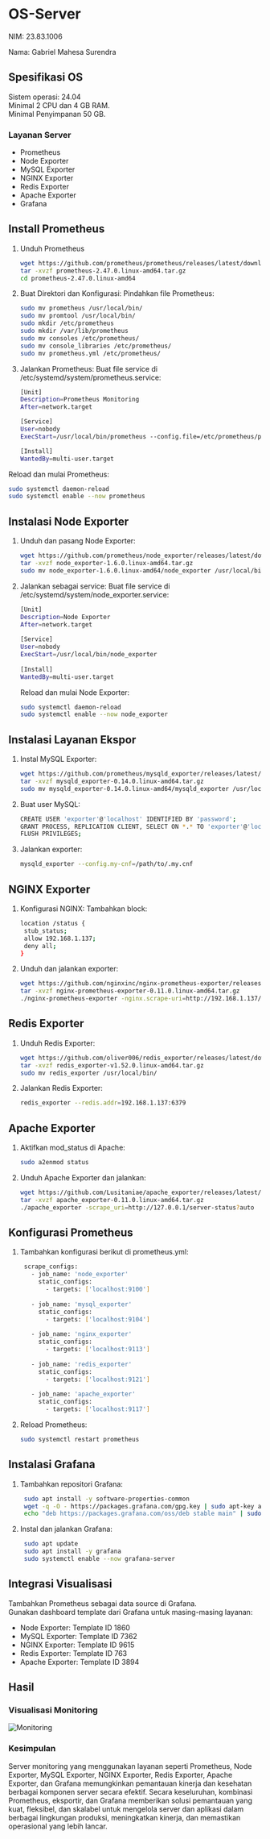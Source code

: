 # OS-Server
<p> NIM: 23.83.1006 </p>
<p> Nama: Gabriel Mahesa Surendra</p>

## Spesifikasi OS
Sistem operasi: 24.04 <br>
Minimal 2 CPU dan 4 GB RAM.<br>
Minimal Penyimpanan 50 GB.

### Layanan Server
- Prometheus
- Node Exporter
- MySQL Exporter
- NGINX Exporter
- Redis Exporter
- Apache Exporter
- Grafana
## Install Prometheus
1. Unduh Prometheus
      ```sh
      wget https://github.com/prometheus/prometheus/releases/latest/download/prometheus-2.47.0.linux-amd64.tar.gz
      tar -xvzf prometheus-2.47.0.linux-amd64.tar.gz
      cd prometheus-2.47.0.linux-amd64
      ```
2. Buat Direktori dan Konfigurasi: Pindahkan file Prometheus:
      ```sh
      sudo mv prometheus /usr/local/bin/
      sudo mv promtool /usr/local/bin/
      sudo mkdir /etc/prometheus
      sudo mkdir /var/lib/prometheus
      sudo mv consoles /etc/prometheus/
      sudo mv console_libraries /etc/prometheus/
      sudo mv prometheus.yml /etc/prometheus/
      ```
3. Jalankan Prometheus: Buat file service di /etc/systemd/system/prometheus.service:
    ```sh
   [Unit]
    Description=Prometheus Monitoring
    After=network.target
    
    [Service]
    User=nobody
    ExecStart=/usr/local/bin/prometheus --config.file=/etc/prometheus/prometheus.yml --storage.tsdb.path=/var/lib/prometheus
    
    [Install]
    WantedBy=multi-user.target
   ```
  Reload dan mulai Prometheus:
  ```sh
  sudo systemctl daemon-reload
  sudo systemctl enable --now prometheus
   ```

## Instalasi Node Exporter
1. Unduh dan pasang Node Exporter:
   ```sh
   wget https://github.com/prometheus/node_exporter/releases/latest/download/node_exporter-1.6.0.linux-amd64.tar.gz
   tar -xvzf node_exporter-1.6.0.linux-amd64.tar.gz
   sudo mv node_exporter-1.6.0.linux-amd64/node_exporter /usr/local/bin/
   ```
2. Jalankan sebagai service: Buat file service di /etc/systemd/system/node_exporter.service:
   ```sh
   [Unit]
   Description=Node Exporter
   After=network.target
    
   [Service]
   User=nobody
   ExecStart=/usr/local/bin/node_exporter
    
   [Install]
   WantedBy=multi-user.target
   ```
   Reload dan mulai Node Exporter:
   ```sh
   sudo systemctl daemon-reload
   sudo systemctl enable --now node_exporter
   ```

## Instalasi Layanan Ekspor
1. Instal MySQL Exporter:
   ```sh
   wget https://github.com/prometheus/mysqld_exporter/releases/latest/download/mysqld_exporter-0.14.0.linux-amd64.tar.gz
   tar -xvzf mysqld_exporter-0.14.0.linux-amd64.tar.gz
   sudo mv mysqld_exporter-0.14.0.linux-amd64/mysqld_exporter /usr/local/bin/
   ```
2. Buat user MySQL:
   ```sh
   CREATE USER 'exporter'@'localhost' IDENTIFIED BY 'password';
   GRANT PROCESS, REPLICATION CLIENT, SELECT ON *.* TO 'exporter'@'localhost';
   FLUSH PRIVILEGES;
   ```
3. Jalankan exporter:
   ```sh
   mysqld_exporter --config.my-cnf=/path/to/.my.cnf
   ```

## NGINX Exporter
1. Konfigurasi NGINX: Tambahkan block:
   ```sh
   location /status {
    stub_status;
    allow 192.168.1.137;
    deny all;
   }
   ```
2. Unduh dan jalankan exporter:
   ```sh
   wget https://github.com/nginxinc/nginx-prometheus-exporter/releases/latest/download/nginx-prometheus-exporter-0.11.0.linux-amd64.tar.gz
   tar -xvzf nginx-prometheus-exporter-0.11.0.linux-amd64.tar.gz
   ./nginx-prometheus-exporter -nginx.scrape-uri=http://192.168.1.137/status
   ```
## Redis Exporter
1. Unduh Redis Exporter:
   ```sh
   wget https://github.com/oliver006/redis_exporter/releases/latest/download/redis_exporter-v1.52.0.linux-amd64.tar.gz
   tar -xvzf redis_exporter-v1.52.0.linux-amd64.tar.gz
   sudo mv redis_exporter /usr/local/bin/
   ```
2. Jalankan Redis Exporter:
   ```sh
   redis_exporter --redis.addr=192.168.1.137:6379
   ```

## Apache Exporter
1. Aktifkan mod_status di Apache:
   ```sh
   sudo a2enmod status
   ```
2. Unduh Apache Exporter dan jalankan:
   ```sh
   wget https://github.com/Lusitaniae/apache_exporter/releases/latest/download/apache_exporter-0.11.0.linux-amd64.tar.gz
   tar -xvzf apache_exporter-0.11.0.linux-amd64.tar.gz
   ./apache_exporter -scrape_uri=http://127.0.0.1/server-status?auto
   ```

## Konfigurasi Prometheus
1. Tambahkan konfigurasi berikut di prometheus.yml:
   ```sh
    scrape_configs:
      - job_name: 'node_exporter'
        static_configs:
          - targets: ['localhost:9100']
    
      - job_name: 'mysql_exporter'
        static_configs:
          - targets: ['localhost:9104']
    
      - job_name: 'nginx_exporter'
        static_configs:
          - targets: ['localhost:9113']
    
      - job_name: 'redis_exporter'
        static_configs:
          - targets: ['localhost:9121']
    
      - job_name: 'apache_exporter'
        static_configs:
          - targets: ['localhost:9117']
   ```
2. Reload Prometheus:
   ```sh
   sudo systemctl restart prometheus
   ```

## Instalasi Grafana
1. Tambahkan repositori Grafana:
   ```sh
    sudo apt install -y software-properties-common
    wget -q -O - https://packages.grafana.com/gpg.key | sudo apt-key add -
    echo "deb https://packages.grafana.com/oss/deb stable main" | sudo tee /etc/apt/sources.list.d/grafana.list
   ```
2. Instal dan jalankan Grafana:
   ```sh
    sudo apt update
    sudo apt install -y grafana
    sudo systemctl enable --now grafana-server
   ```

## Integrasi Visualisasi
Tambahkan Prometheus sebagai data source di Grafana. <br>
Gunakan dashboard template dari Grafana untuk masing-masing layanan:<br>
- Node Exporter: Template ID 1860
- MySQL Exporter: Template ID 7362
- NGINX Exporter: Template ID 9615
- Redis Exporter: Template ID 763
- Apache Exporter: Template ID 3894

## Hasil 
### Visualisasi Monitoring
   ![Monitoring](Visualisasi.png)

### Kesimpulan
Server monitoring yang menggunakan layanan seperti Prometheus, Node Exporter, MySQL Exporter, NGINX Exporter, Redis Exporter, Apache Exporter, dan Grafana memungkinkan pemantauan kinerja dan kesehatan berbagai komponen server secara efektif. Secara keseluruhan, kombinasi Prometheus, eksportir, dan Grafana memberikan solusi pemantauan yang kuat, fleksibel, dan skalabel untuk mengelola server dan aplikasi dalam berbagai lingkungan produksi, meningkatkan kinerja, dan memastikan operasional yang lebih lancar.
